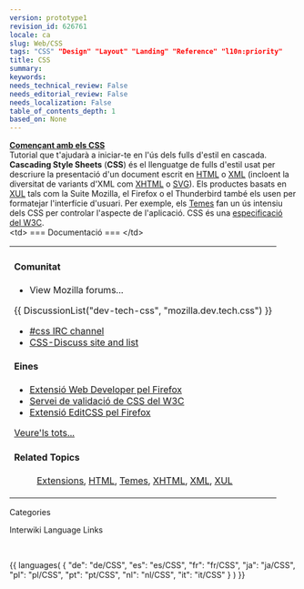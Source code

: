 ```yaml
---
version: prototype1
revision_id: 626761
locale: ca
slug: Web/CSS
tags: "CSS" "Design" "Layout" "Landing" "Reference" "l10n:priority"
title: CSS
summary: 
keywords: 
needs_technical_review: False
needs_editorial_review: False
needs_localization: False
table_of_contents_depth: 1
based_on: None
---
```

<p>
</p>
<div class="callout-box"><b><a href="ca/CSS/Comen%c3%a7ant">Començant amb els CSS</a></b><br>
Tutorial que t'ajudarà a iniciar-te en l'ús dels fulls d'estil en cascada.</div>
<div>
<b>Cascading Style Sheets</b> (<b>CSS</b>) és el llenguatge de fulls d'estil usat per descriure la presentació d'un document escrit en <a href="ca/HTML">HTML</a> o <a href="ca/XML">XML</a> (incloent la diversitat de variants d'XML com <a href="ca/XHTML">XHTML</a> o <a href="ca/SVG">SVG</a>). Els productes basats en <a href="ca/XUL">XUL</a> tals com la Suite Mozilla, el Firefox o el Thunderbird també els usen per formatejar l'interfície d'usuari. Per exemple, els <a href="ca/Temes">Temes</a> fan un ús intensiu dels CSS per controlar l'aspecte de l'aplicació. CSS és una <a class="external" href="http://w3.org/Style/CSS/#specs">especificació del W3C</a>.</div>
<span class="comment">&lt;td&gt; === Documentació === &lt;/td&gt;</span><table class="topicpage-table">
<tbody><tr>

<td>
<h4 id="Comunitat" name="Comunitat"> Comunitat </h4>
<ul><li> View Mozilla forums...
</li></ul>
<p>{{ DiscussionList("dev-tech-css", "mozilla.dev.tech.css") }}
</p>
<ul><li> <a class="link-irc" href="irc://irc.mozilla.org/css">#css IRC channel</a>
</li><li> <a class="external" href="http://www.css-discuss.org/">CSS-Discuss site and list</a>
</li></ul>
<h4 id="Eines" name="Eines"> Eines </h4>
<ul><li> <a class="link-https" href="https://addons.mozilla.org/extensions/moreinfo.php?category=Developer%20Tools&amp;id=60">Extensió Web Developer pel Firefox</a>
</li><li> <a class="external" href="http://jigsaw.w3.org/css-validator/">Servei de validació de CSS del W3C</a>
</li><li> <a class="link-https" href="https://addons.mozilla.org/extensions/moreinfo.php?id=179">Extensió EditCSS pel Firefox</a>
</li></ul>
<p><span class="alllinks"><a href="Special:Tags?tag=CSS:Eines&amp;language=ca">Veure'ls tots...</a></span>
</p>
<h4 id="Related_Topics" name="Related_Topics"> Related Topics </h4>
<dl><dd> <a href="ca/Extensions">Extensions</a>, <a href="ca/HTML">HTML</a>, <a href="ca/Temes">Temes</a>, <a href="ca/XHTML">XHTML</a>, <a href="ca/XML">XML</a>, <a href="ca/XUL">XUL</a>
</dd></dl>
</td>
</tr>
</tbody></table>
<p><span class="comment">Categories</span>
</p><p><span class="comment">Interwiki Language Links</span>
</p><p><br>
</p>{{ languages( { "de": "de/CSS", "es": "es/CSS", "fr": "fr/CSS", "ja": "ja/CSS", "pl": "pl/CSS", "pt": "pt/CSS", "nl": "nl/CSS", "it": "it/CSS" } ) }}

